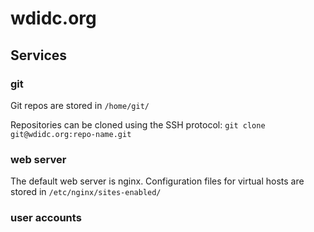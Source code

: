 # wdidc.org

## Services

### git

Git repos are stored in `/home/git/`

Repositories can be cloned using the SSH protocol: `git clone git@wdidc.org:repo-name.git`

### web server

The default web server is nginx. Configuration files for virtual hosts
are stored in `/etc/nginx/sites-enabled/`

### user accounts